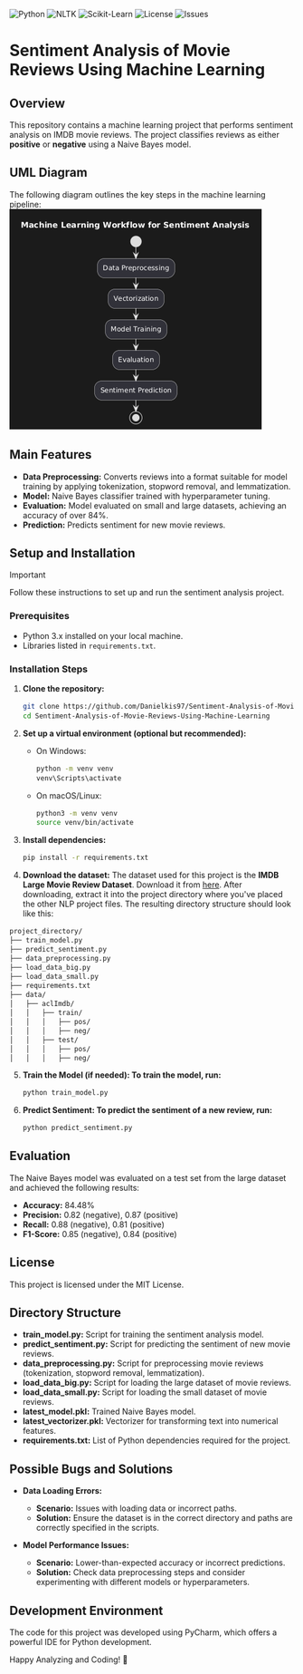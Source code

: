![Python](https://img.shields.io/badge/Python-v3.9-blue?logo=python)
![NLTK](https://img.shields.io/badge/NLTK-v3.6.2-yellow?logo=python)
![Scikit-Learn](https://img.shields.io/badge/Scikit--Learn-v0.24.2-orange?logo=scikit-learn)
![License](https://img.shields.io/github/license/Danielkis97/Sentiment-Analysis-of-Movie-Reviews-Using-Machine-Learning)
![Issues](https://img.shields.io/github/issues/Danielkis97/Sentiment-Analysis-of-Movie-Reviews-Using-Machine-Learning)

# Sentiment Analysis of Movie Reviews Using Machine Learning

## Overview
This repository contains a machine learning project that performs sentiment analysis on IMDB movie reviews. The project classifies reviews as either **positive** or **negative** using a Naive Bayes model.

## UML Diagram
The following diagram outlines the key steps in the machine learning pipeline:
![class_diagram](https://raw.githubusercontent.com/Danielkis97/Sentiment-Analysis-of-Movie-Reviews-Using-Machine-Learning/main/NLP%20Project%20-%20UML.png)

## Main Features
- **Data Preprocessing:** Converts reviews into a format suitable for model training by applying tokenization, stopword removal, and lemmatization.
- **Model:** Naive Bayes classifier trained with hyperparameter tuning.
- **Evaluation:** Model evaluated on small and large datasets, achieving an accuracy of over 84%.
- **Prediction:** Predicts sentiment for new movie reviews.

## Setup and Installation

> [!IMPORTANT]
> Follow these instructions to set up and run the sentiment analysis project.

### Prerequisites
- Python 3.x installed on your local machine.
- Libraries listed in `requirements.txt`.

### Installation Steps

1. **Clone the repository:**
    ```sh
    git clone https://github.com/Danielkis97/Sentiment-Analysis-of-Movie-Reviews-Using-Machine-Learning.git
    cd Sentiment-Analysis-of-Movie-Reviews-Using-Machine-Learning
    ```

2. **Set up a virtual environment (optional but recommended):**

   - On Windows:
     ```sh
     python -m venv venv
     venv\Scripts\activate
     ```

   - On macOS/Linux:
     ```sh
     python3 -m venv venv
     source venv/bin/activate
     ```

3. **Install dependencies:**
    ```sh
    pip install -r requirements.txt


 4. **Download the dataset:**
   The dataset used for this project is the **IMDB Large Movie Review Dataset**. Download it from [here](https://ai.stanford.edu/~amaas/data/sentiment/). After downloading, extract it into the project directory where you've placed the other NLP project files. The resulting directory structure should look like this:

```plaintext
project_directory/
├── train_model.py
├── predict_sentiment.py
├── data_preprocessing.py
├── load_data_big.py
├── load_data_small.py
├── requirements.txt
├── data/
│   ├── aclImdb/
│   │   ├── train/
│   │   │   ├── pos/
│   │   │   ├── neg/
│   │   ├── test/
│   │   │   ├── pos/
│   │   │   ├── neg/

```

5. **Train the Model (if needed): To train the model, run:**
    ```sh
    python train_model.py

   ```
    
6. **Predict Sentiment: To predict the sentiment of a new review, run:**
    ```sh
    python predict_sentiment.py
   ```

 ## Evaluation

The Naive Bayes model was evaluated on a test set from the large dataset and achieved the following results:

- **Accuracy:** 84.48%
- **Precision:** 0.82 (negative), 0.87 (positive)
- **Recall:** 0.88 (negative), 0.81 (positive)
- **F1-Score:** 0.85 (negative), 0.84 (positive)

## License

This project is licensed under the MIT License.

## Directory Structure

- **train_model.py:** Script for training the sentiment analysis model.
- **predict_sentiment.py:** Script for predicting the sentiment of new movie reviews.
- **data_preprocessing.py:** Script for preprocessing movie reviews (tokenization, stopword removal, lemmatization).
- **load_data_big.py:** Script for loading the large dataset of movie reviews.
- **load_data_small.py:** Script for loading the small dataset of movie reviews.
- **latest_model.pkl:** Trained Naive Bayes model.
- **latest_vectorizer.pkl:** Vectorizer for transforming text into numerical features.
- **requirements.txt:** List of Python dependencies required for the project.

## Possible Bugs and Solutions

- **Data Loading Errors:**
  - **Scenario:** Issues with loading data or incorrect paths.
  - **Solution:** Ensure the dataset is in the correct directory and paths are correctly specified in the scripts.

- **Model Performance Issues:**
  - **Scenario:** Lower-than-expected accuracy or incorrect predictions.
  - **Solution:** Check data preprocessing steps and consider experimenting with different models or hyperparameters.

## Development Environment

The code for this project was developed using PyCharm, which offers a powerful IDE for Python development.

Happy Analyzing and Coding! 🚀
